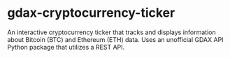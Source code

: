 # gdax-cryptocurrency-ticker
An interactive cryptocurrency ticker that tracks and displays information about Bitcoin (BTC) and Ethereum (ETH) data. Uses an unofficial GDAX API Python package that utilizes a REST API.   

